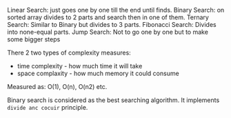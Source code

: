 Linear Search: just goes one by one till the end until finds.
Binary Search: on sorted array divides to 2 parts and search 
then in one of them.
Ternary Search: Similar to Binary but divides to 3 parts.
Fibonacci Search: Divides into none-equal parts.
Jump Search: Not to go one by one but to make some bigger steps

There 2 two types of complexity measures:
- time complexity - how much time it will take
- space complaxity - how much memory it could consume

Measured as: O(1), O(n), O(n2) etc.

Binary search is considered as the best searching algorithm. It 
implements `divide anc cocuir` principle.
